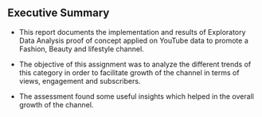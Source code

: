 ## Executive Summary

* This report documents the implementation and results of Exploratory Data Analysis proof of concept applied on YouTube data to promote a Fashion, Beauty and lifestyle channel.

* The objective of this assignment was to analyze the different trends of this category in order to facilitate growth of the channel in terms of views, engagement and subscribers.

* The assessment found some useful insights which helped in the overall growth of the channel.
